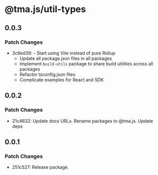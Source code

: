 # @tma.js/util-types

## 0.0.3

### Patch Changes

- 3c6ed39: - Start using Vite instead of pure Rollup
  - Update all package.json files in all packages
  - Implement `build-utils` package to share build utilities across all packages
  - Refactor tsconfig.json files
  - Complicate examples for React and SDK

## 0.0.2

### Patch Changes

- 21c4632: Update docs URLs. Rename packages to @tma.js. Update deps

## 0.0.1

### Patch Changes

- 251c527: Release package.
